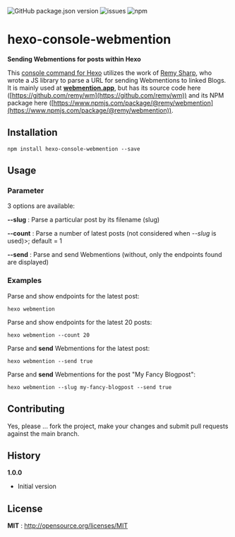 ![GitHub package.json version](https://img.shields.io/github/package-json/v/kristofzerbe/hexo-console-webmention?label=version&style=flat-square)
![issues](https://img.shields.io/github/issues/kristofzerbe/hexo-console-webmention?label=github%20issues&style=flat-square)
![npm](https://img.shields.io/npm/dm/hexo-console-webmention?label=npm%20downloads&style=flat-square)

# hexo-console-webmention

**Sending Webmentions for posts within Hexo**

This [console command for Hexo](https://hexo.io/api/console.html) utilizes the work of [Remy Sharp](https://remysharp.com/2019/06/18/send-outgoing-webmentions), who wrote a JS library to parse a URL for sending Webmentions to linked Blogs. It is mainly used at [**webmention.app**](https://webmention.app/), but has its source code here ([https://github.com/remy/wm](https://github.com/remy/wm)) and its NPM package here ([https://www.npmjs.com/package/@remy/webmention](https://www.npmjs.com/package/@remy/webmention)).

## Installation

``npm install hexo-console-webmention --save``

## Usage

### Parameter

3 options are available:

**--slug** <string>: Parse a particular post by its filename (slug)

**--count** <int>: Parse a number of latest posts (not considered when *--slug* is used)>; default = 1

**--send** <bool>: Parse and send Webmentions (without, only the endpoints found are displayed) 

### Examples

Parse and show endpoints for the latest post:

```
hexo webmention
```

Parse and show endpoints for the latest 20 posts:

```
hexo webmention --count 20
```

Parse and **send** Webmentions for the latest post:

```
hexo webmention --send true
```

Parse and **send** Webmentions for the post "My Fancy Blogpost":

```
hexo webmention --slug my-fancy-blogpost --send true
```


## Contributing

Yes, please ... fork the project, make your changes and submit pull requests against the main branch.

## History
**1.0.0**
- Initial version

## License

**MIT** : http://opensource.org/licenses/MIT
